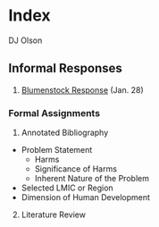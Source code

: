 # Index

DJ Olson

## Informal Responses

1. [Blumenstock Response](https://github.com/DJ-Olson/datawork/blob/master/Blumenstock.md) (Jan. 28)



### Formal Assignments

1. Annotated Bibliography
 - Problem Statement
   - Harms
   - Significance of Harms
   - Inherent Nature of the Problem
 - Selected LMIC or Region
 - Dimension of Human Development
 
2. Literature Review
 
